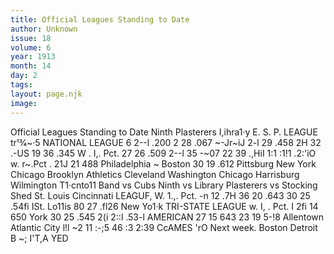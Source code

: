 ```yaml
---
title: Official Leagues Standing to Date
author: Unknown
issue: 18
volume: 6
year: 1913
month: 14
day: 2
tags:
layout: page.njk
image:
---
```

Official Leagues Standing to Date        Ninth Plasterers I,ihra1·y   E. S. P. LEAGUE   tr13⁄4~·5   NATIONAL LEAGUE   6 2--l .200 2 28 .067   ~-Jr~iJ 2-l 29 .458 2H 32 .-US 19 36 .345   W . I,. Pct. 27 26 .509 2--l 35 -~07 22 39 .,HiI 1:1 :1!1 .2:'iO   w. r~.Pct . 21J 21 488   Philadelphia ~ Boston   30 19 .612 Pittsburg   New York Chicago Brooklyn   Athletics Cleveland Washington Chicago   Harrisburg Wilmington T1·cnto11   Band vs Cubs Ninth vs Library Plasterers vs Stocking Shed   St. Louis Cincinnati   LEAGUF,   W. 1.,. Pct.   -n 12 .7H   36 20 .643   30 25 .54fi ISt. Lo11is 80 27 .fl26 New Yo1·k   TRI-STATE LEAGUE   w. I, . Pct. I   2fi 14 650 York   30 25 .545 2(i 2::l .53-l   AMERICAN   27 15 643 23 19 5-!8   Allentown Atlantic City   l!l ~2 11 :-;5   46 :3   2:39   CcAMES 'rO   Next week.   Boston Detroit   B ~; I'T,A YED   




